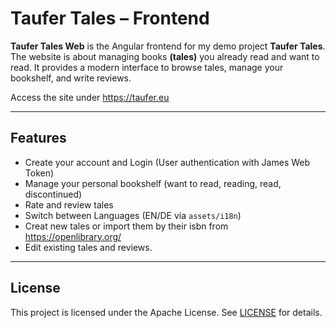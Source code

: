 # Taufer Tales – Frontend

**Taufer Tales Web** is the Angular frontend for my demo project **Taufer Tales**.
The website is about managing books **(tales)** you already read and want to read.
It provides a modern interface to browse tales, manage your bookshelf, and write reviews.

Access the site under https://taufer.eu

---

##  Features

-  Create your account and Login (User authentication with James Web Token)
-  Manage your personal bookshelf (want to read, reading, read, discontinued)
-  Rate and review tales
-  Switch between Languages (EN/DE via `assets/i18n`)
-  Creat new tales or import them by their isbn from https://openlibrary.org/
-  Edit existing tales and reviews.

---

##  License

This project is licensed under the Apache License. See [LICENSE](LICENSE) for details.
